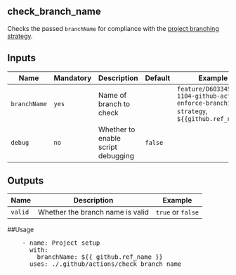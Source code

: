 ## check_branch_name

Checks the passed `branchName` for compliance with the [project branching strategy](https://confluence.nortal.com/display/BVU/New+branching+strategy).

## Inputs

Name | Mandatory | Description | Default | Example
-- | -- | -- | -- | --
`branchName` | `yes` | Name of branch to check | | `feature/D603345-1104-github-actions-enforce-branching-strategy`, `${{github.ref_name}}`
`debug` | `no` | Whether to enable script debugging | `false` | 

## Outputs

Name | Description | Example
-- | -- | -- 
`valid` | Whether the branch name is valid | `true` or `false`

##Usage

<pre>
    - name: Project setup
      with:
        branchName: ${{ github.ref_name }}
      uses: ./.github/actions/check_branch_name
</pre>


